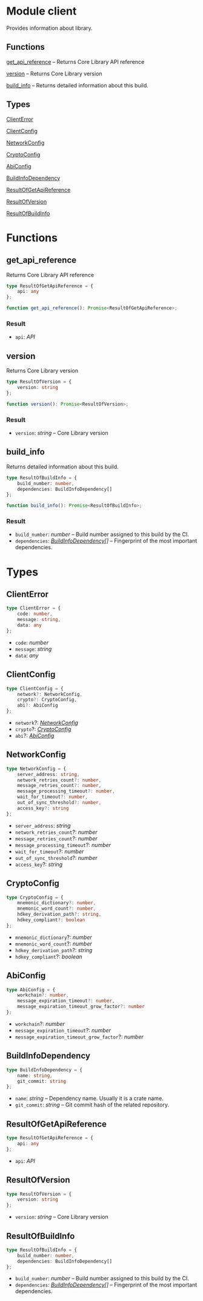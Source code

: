 # Module client

 Provides information about library.
## Functions
[get_api_reference](#get_api_reference) – Returns Core Library API reference

[version](#version) – Returns Core Library version

[build_info](#build_info) – Returns detailed information about this build.

## Types
[ClientError](#ClientError)

[ClientConfig](#ClientConfig)

[NetworkConfig](#NetworkConfig)

[CryptoConfig](#CryptoConfig)

[AbiConfig](#AbiConfig)

[BuildInfoDependency](#BuildInfoDependency)

[ResultOfGetApiReference](#ResultOfGetApiReference)

[ResultOfVersion](#ResultOfVersion)

[ResultOfBuildInfo](#ResultOfBuildInfo)


# Functions
## get_api_reference

Returns Core Library API reference

```ts
type ResultOfGetApiReference = {
    api: any
};

function get_api_reference(): Promise<ResultOfGetApiReference>;
```
### Result

- `api`: _API_


## version

Returns Core Library version

```ts
type ResultOfVersion = {
    version: string
};

function version(): Promise<ResultOfVersion>;
```
### Result

- `version`: _string_ – Core Library version


## build_info

Returns detailed information about this build.

```ts
type ResultOfBuildInfo = {
    build_number: number,
    dependencies: BuildInfoDependency[]
};

function build_info(): Promise<ResultOfBuildInfo>;
```
### Result

- `build_number`: _number_ – Build number assigned to this build by the CI.
- `dependencies`: _[BuildInfoDependency](mod_client.md#BuildInfoDependency)[]_ – Fingerprint of the most important dependencies.


# Types
## ClientError
```ts
type ClientError = {
    code: number,
    message: string,
    data: any
};
```
- `code`: _number_
- `message`: _string_
- `data`: _any_


## ClientConfig
```ts
type ClientConfig = {
    network?: NetworkConfig,
    crypto?: CryptoConfig,
    abi?: AbiConfig
};
```
- `network`?: _[NetworkConfig](mod_client.md#NetworkConfig)_
- `crypto`?: _[CryptoConfig](mod_client.md#CryptoConfig)_
- `abi`?: _[AbiConfig](mod_client.md#AbiConfig)_


## NetworkConfig
```ts
type NetworkConfig = {
    server_address: string,
    network_retries_count?: number,
    message_retries_count?: number,
    message_processing_timeout?: number,
    wait_for_timeout?: number,
    out_of_sync_threshold?: number,
    access_key?: string
};
```
- `server_address`: _string_
- `network_retries_count`?: _number_
- `message_retries_count`?: _number_
- `message_processing_timeout`?: _number_
- `wait_for_timeout`?: _number_
- `out_of_sync_threshold`?: _number_
- `access_key`?: _string_


## CryptoConfig
```ts
type CryptoConfig = {
    mnemonic_dictionary?: number,
    mnemonic_word_count?: number,
    hdkey_derivation_path?: string,
    hdkey_compliant?: boolean
};
```
- `mnemonic_dictionary`?: _number_
- `mnemonic_word_count`?: _number_
- `hdkey_derivation_path`?: _string_
- `hdkey_compliant`?: _boolean_


## AbiConfig
```ts
type AbiConfig = {
    workchain?: number,
    message_expiration_timeout?: number,
    message_expiration_timeout_grow_factor?: number
};
```
- `workchain`?: _number_
- `message_expiration_timeout`?: _number_
- `message_expiration_timeout_grow_factor`?: _number_


## BuildInfoDependency
```ts
type BuildInfoDependency = {
    name: string,
    git_commit: string
};
```
- `name`: _string_ – Dependency name. Usually it is a crate name.
- `git_commit`: _string_ – Git commit hash of the related repository.


## ResultOfGetApiReference
```ts
type ResultOfGetApiReference = {
    api: any
};
```
- `api`: _API_


## ResultOfVersion
```ts
type ResultOfVersion = {
    version: string
};
```
- `version`: _string_ – Core Library version


## ResultOfBuildInfo
```ts
type ResultOfBuildInfo = {
    build_number: number,
    dependencies: BuildInfoDependency[]
};
```
- `build_number`: _number_ – Build number assigned to this build by the CI.
- `dependencies`: _[BuildInfoDependency](mod_client.md#BuildInfoDependency)[]_ – Fingerprint of the most important dependencies.


